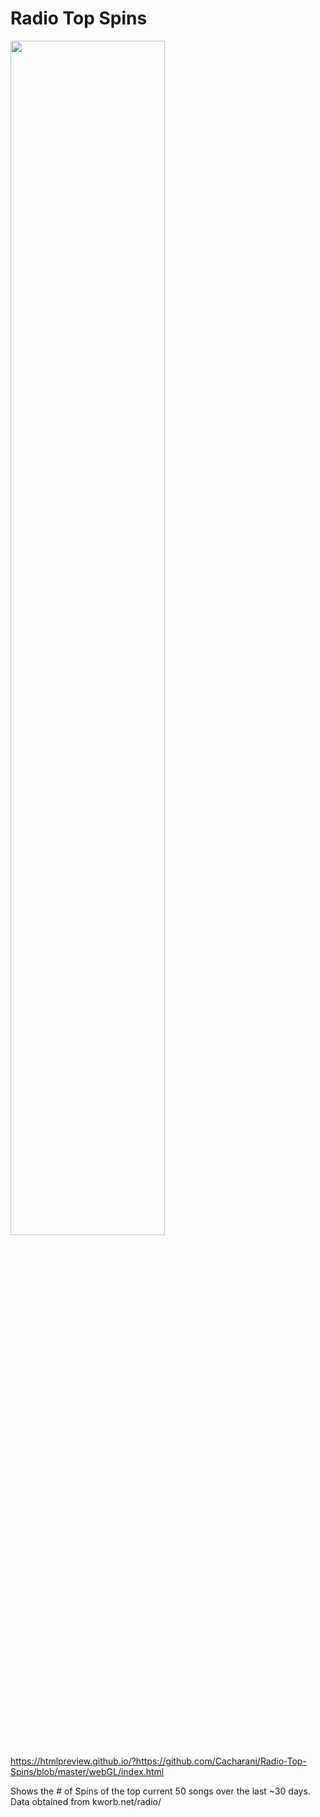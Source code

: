 # Radio Top Spins

<img src = "https://raw.github.com/cacharani/Radio-TopSpins/master/demo.png" width="70%"></img>

https://htmlpreview.github.io/?https://github.com/Cacharani/Radio-Top-Spins/blob/master/webGL/index.html

 Shows the # of Spins of the top current 50 songs over the last ~30 days.
 Data obtained from kworb.net/radio/
